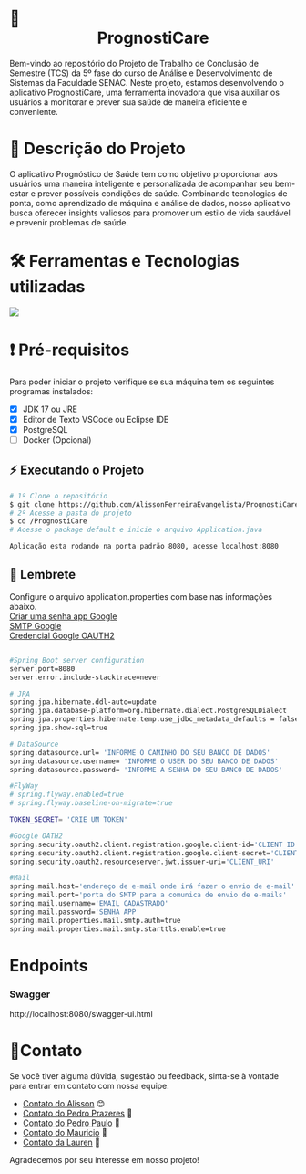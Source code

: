 # :dart: <center> PrognostiCare </center>

Bem-vindo ao repositório do Projeto de Trabalho de Conclusão de Semestre (TCS) da 5º fase do curso de Análise e Desenvolvimento de Sistemas da Faculdade SENAC. Neste projeto, estamos desenvolvendo o aplicativo PrognostiCare, uma ferramenta inovadora que visa auxiliar os usuários a monitorar e prever sua saúde de maneira eficiente e conveniente.

# :memo: Descrição do Projeto

O aplicativo Prognóstico de Saúde tem como objetivo proporcionar aos usuários uma maneira inteligente e personalizada de acompanhar seu bem-estar e prever possíveis condições de saúde. Combinando tecnologias de ponta, como aprendizado de máquina e análise de dados, nosso aplicativo busca oferecer insights valiosos para promover um estilo de vida saudável e prevenir problemas de saúde.

# 🛠 Ferramentas e Tecnologias utilizadas
<p align="left">
  <a href="https://skillicons.dev">
    <img src="https://skillicons.dev/icons?i=java,spring,vscode,postgres,docker,nginx,flutter,azure,github,git,githubactions" />
  </a>
</p>
 
# :exclamation: Pré-requisitos

Para poder iniciar o projeto verifique se sua máquina tem os seguintes programas instalados:

- [X] JDK 17 ou JRE
- [X] Editor de Texto VSCode ou Eclipse IDE
- [X] PostgreSQL
- [ ] Docker (Opcional)

##  :zap: Executando o Projeto

```bash
# 1º Clone o repositório
$ git clone https://github.com/AlissonFerreiraEvangelista/PrognostiCare.git
# 2º Acesse a pasta do projeto
$ cd /PrognostiCare
# Acesse o package default e inicie o arquivo Application.java

Aplicação esta rodando na porta padrão 8080, acesse localhost:8080
```
## :no_entry_sign: Lembrete
Configure o arquivo application.properties com base nas informações abaixo.<br> 
<a href="https://support.google.com/accounts/answer/185833?hl=pt-BR">Criar uma senha app Google</a> <br>
<a href="https://support.google.com/a/answer/176600?hl=pt#:~:text=filtrar%20mensagens%20suspeitas.-,O%20nome%20de%20dom%C3%ADnio%20totalmente%20qualificado%20do%20servi%C3%A7o%20SMTP%20%C3%A9,Protocolos%20SSL%20e%20TLS"> SMTP Google</a> <br>
<a href="https://cloud.google.com/?hl=pt-br">Credencial Google OAUTH2</a>
```bash

#Spring Boot server configuration
server.port=8080
server.error.include-stacktrace=never

# JPA
spring.jpa.hibernate.ddl-auto=update
spring.jpa.database-platform=org.hibernate.dialect.PostgreSQLDialect
spring.jpa.properties.hibernate.temp.use_jdbc_metadata_defaults = false
spring.jpa.show-sql=true

# DataSource
spring.datasource.url= 'INFORME O CAMINHO DO SEU BANCO DE DADOS'
spring.datasource.username= 'INFORME O USER DO SEU BANCO DE DADOS'
spring.datasource.password= 'INFORME A SENHA DO SEU BANCO DE DADOS'

#FlyWay
# spring.flyway.enabled=true
# spring.flyway.baseline-on-migrate=true

TOKEN_SECRET= 'CRIE UM TOKEN'

#Google OATH2
spring.security.oauth2.client.registration.google.client-id='CLIENT ID'
spring.security.oauth2.client.registration.google.client-secret='CLIENT_SECRET'
spring.security.oauth2.resourceserver.jwt.issuer-uri='CLIENT_URI'

#Mail
spring.mail.host='endereço de e-mail onde irá fazer o envio de e-mail'
spring.mail.port='porta do SMTP para a comunica de envio de e-mails'
spring.mail.username='EMAIL CADASTRADO'
spring.mail.password='SENHA APP'
spring.mail.properties.mail.smtp.auth=true
spring.mail.properties.mail.smtp.starttls.enable=true

```

# Endpoints
### Swagger
http://localhost:8080/swagger-ui.html


# 🍻Contato

Se você tiver alguma dúvida, sugestão ou feedback, sinta-se à vontade para entrar em contato com nossa equipe:

- [Contato do Alisson](https://github.com/usuario-alisson) 😊
- [Contato do Pedro Prazeres](https://github.com/PedroPrazz) 🚀
- [Contato do Pedro Paulo](https://github.com/pdropaullo) 🎉
- [Contato do Mauricio](https://github.com/MauricioDevJS) 🌟
- [Contato da Lauren](https://github.com/lauured) 📧

Agradecemos por seu interesse em nosso projeto!
